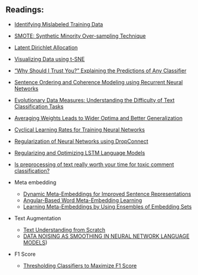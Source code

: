 ## Readings:

* [Identifying Mislabeled Training Data](https://arxiv.org/pdf/1106.0219.pdf)
* [SMOTE: Synthetic Minority Over-sampling Technique](https://arxiv.org/pdf/1106.1813.pdf)
* [Latent Dirichlet Allocation](http://www.jmlr.org/papers/volume3/blei03a/blei03a.pdf)
* [Visualizing Data using t-SNE](http://www.jmlr.org/papers/volume9/vandermaaten08a/vandermaaten08a.pdf)
* [“Why Should I Trust You?” Explaining the Predictions of Any Classifier](https://arxiv.org/pdf/1602.04938.pdf)
* [Sentence Ordering and Coherence Modeling using Recurrent Neural Networks](https://arxiv.org/pdf/1611.02654.pdf)
* [Evolutionary Data Measures: Understanding the Difficulty of Text Classification Tasks](https://arxiv.org/pdf/1811.01910.pdf)
* [Averaging Weights Leads to Wider Optima and Better Generalization](https://arxiv.org/pdf/1803.05407.pdf)
* [Cyclical Learning Rates for Training Neural Networks](https://arxiv.org/pdf/1506.01186.pdf)
* [Regularization of Neural Networks using DropConnect](https://cs.nyu.edu/~wanli/dropc/dropc.pdf)
* [Regularizing and Optimizing LSTM Language Models](https://arxiv.org/pdf/1708.02182.pdf)
* [Is preprocessing of text really worth your time for toxic comment classification?](https://csce.ucmss.com/cr/books/2018/LFS/CSREA2018/ICA4290.pdf)

* Meta embedding

  * [Dynamic Meta-Embeddings for Improved Sentence Representations](http://aclweb.org/anthology/D18-1176)
  * [Angular-Based Word Meta-Embedding Learning](https://arxiv.org/pdf/1808.04334.pdf)
  * [Learning Meta-Embeddings by Using Ensembles of Embedding Sets](https://arxiv.org/pdf/1508.04257.pdf)
  
* Text Augmentation

  * [Text Understanding from Scratch](https://arxiv.org/pdf/1502.01710.pdf)
  * [DATA NOISING AS SMOOTHING IN NEURAL NETWORK LANGUAGE MODELS](https://arxiv.org/pdf/1703.02573.pdf))

* F1 Score
  * [Thresholding Classifiers to Maximize F1 Score](https://arxiv.org/pdf/1402.1892.pdf)
